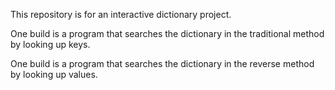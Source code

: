 This repository is for an interactive dictionary project.

One build is a program that searches the dictionary in the traditional method by looking up keys.

One build is a program that searches the dictionary in the reverse method by looking up values. 
